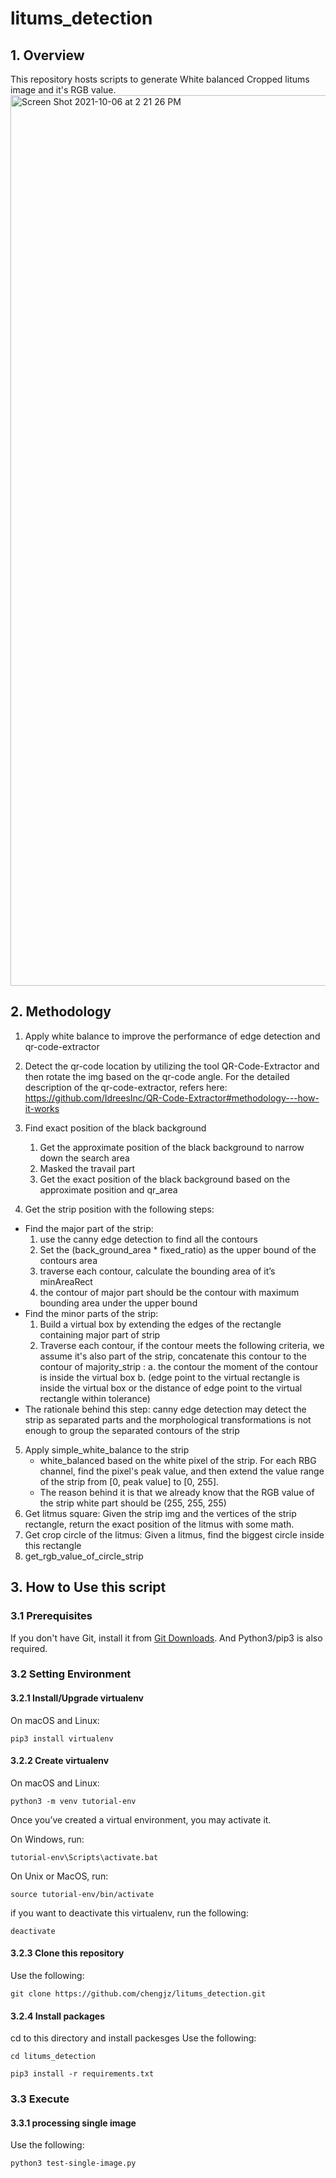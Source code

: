 # litums_detection


## 1. Overview

This repository hosts scripts to generate White balanced Cropped litums image and it's RGB value.
<img width="1425" title="overview" alt="Screen Shot 2021-10-06 at 2 21 26 PM" src="https://user-images.githubusercontent.com/36576685/136150870-4f792f41-8037-494c-84da-d67c474fd815.png">


## 2. Methodology
1. Apply white balance to improve the performance of edge detection and qr-code-extractor
2. Detect the qr-code location by utilizing the tool QR-Code-Extractor and then rotate the img based on the qr-code angle. For the detailed description of the qr-code-extractor, refers here: https://github.com/IdreesInc/QR-Code-Extractor#methodology---how-it-works 
3. Find exact position of the black background
    1. Get the approximate position of the black background to narrow down the search area
    2. Masked the travail part
    3. Get the exact position of the black background based on the approximate position and qr_area

4. Get the strip position with the following steps:
* Find the major part of the strip:          
    1. use the canny edge detection to find all the contours
    2. Set the (back_ground_area * fixed_ratio) as the upper bound of the contours area
    3. traverse each contour, calculate the bounding area of it’s minAreaRect
    4. the contour of major part should be the contour with maximum bounding area under the upper bound
* Find the minor parts of the strip:
    1. Build a virtual box by extending the edges of the rectangle containing major part of strip
    2. Traverse each contour, if the contour meets the following criteria, we assume it's also part of the strip, concatenate this contour to the contour of majority_strip :
        a. the contour the moment of the contour is inside the virtual box
        b. (edge point to the virtual rectangle is inside the virtual box
        or the distance of edge point to the virtual rectangle within tolerance)
* The rationale behind this step: canny edge detection may detect the strip as separated parts and the morphological transformations is not enough to group the separated contours of the strip
5. Apply simple_white_balance to the strip
    * white_balanced based on the white pixel of the strip. For each RBG channel, find the pixel's peak value, and then extend the value range of the strip from [0, peak value] to [0, 255]. 
    * The reason behind it is that we already know that the RGB value of the strip white part should be (255, 255, 255)
6. Get litmus square: Given the strip img and the vertices of the strip rectangle, return the exact position of the litmus with some math. 
7. Get crop circle of the litmus: Given a litmus, find the biggest circle inside this rectangle
8. get_rgb_value_of_circle_strip

## 3. How to Use this script

### 3.1 Prerequisites

If you don't have Git, install it from [Git Downloads](https://git-scm.com/downloads).
And Python3/pip3 is also required.


### 3.2 Setting Environment


#### 3.2.1 Install/Upgrade virtualenv

On macOS and Linux:

```shell
pip3 install virtualenv
```

#### 3.2.2 Create virtualenv 

On macOS and Linux:

```shell
python3 -m venv tutorial-env
```
Once you’ve created a virtual environment, you may activate it.

On Windows, run:

```shell
tutorial-env\Scripts\activate.bat
```

On Unix or MacOS, run:

```shell
source tutorial-env/bin/activate
```

if you want to deactivate this virtualenv, run the following:
```shell
deactivate
```

#### 3.2.3 Clone this repository

Use the following:

```shell
git clone https://github.com/chengjz/litums_detection.git
```

#### 3.2.4 Install packages
cd to this directory and install packesges
Use the following:

```shell
cd litums_detection
```

```shell
pip3 install -r requirements.txt
```



### 3.3 Execute

#### 3.3.1 processing single image
Use the following:

```shell
python3 test-single-image.py 
```
